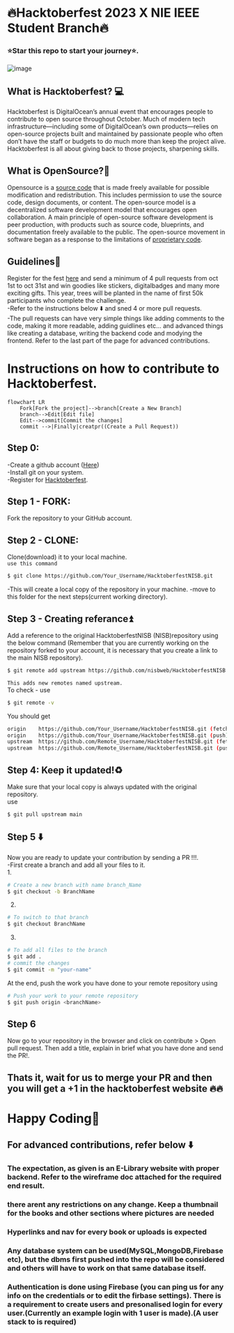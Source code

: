 # 🔥Hacktoberfest 2023 X NIE IEEE Student Branch🔥
### ⭐Star this repo to start your journey⭐.
![image](https://miro.medium.com/v2/resize:fit:1400/format:webp/1*Lz_KFgbak2sUjwjOG9SZ4g.png)

## What is Hacktoberfest? :computer:
Hacktoberfest is DigitalOcean’s annual event that encourages people to contribute to open source throughout October. Much of modern tech infrastructure—including some of DigitalOcean’s own products—relies on open-source projects built and maintained by passionate people who often don’t have the staff or budgets to do much more than keep the project alive. Hacktoberfest is all about giving back to those projects, sharpening skills.

## What is OpenSource?📖
Opensource is a [source code](https://en.wikipedia.org/wiki/Source_code) that is made freely available for possible modification and redistribution. This includes permission to use the source code, design documents, or content. The open-source model is a decentralized software development model that encourages open collaboration. A main principle of open-source software development is peer production, with products such as source code, blueprints, and documentation freely available to the public. The open-source movement in software began as a response to the limitations of [proprietary code](https://en.wikipedia.org/wiki/Proprietary_software).

## Guidelines🚀
Register for the fest [here](https://hacktoberfest.com/) and send a minimum of 4 pull requests from oct 1st to oct 31st and win goodies like stickers, digitalbadges and many more exciting gifts.
This year, trees will be planted in the name of first 50k participants who complete the challenge.    
-Refer to the instructions below ⬇️ and sned 4 or more pull requests.   
-The pull requests can have very simple things like adding comments to the code, making it more readable, adding guidlines etc... and advanced things like creating a database, writing the backend code and modying the frontend. Refer to the last part of the page for advanced contributions.   

# Instructions on how to contribute to Hacktoberfest.
```mermaid
flowchart LR
    Fork[Fork the project]-->branch[Create a New Branch]
    branch-->Edit[Edit file]
    Edit-->commit[Commit the changes]
    commit -->|Finally|creatpr((Create a Pull Request))

```
## Step 0:
-Create a github account ([Here](https://github.com/))   
-Install git on your system.    
-Register for [Hacktoberfest](https://hacktoberfest.com/).

## Step 1 - FORK:
Fork the repository to your GitHub account.

## Step 2 - CLONE:
Clone(download) it to your local machine.   
`use this command`
```sh
$ git clone https://github.com/Your_Username/HacktoberfestNISB.git
```
-This will create a local copy of the repository in your machine.
-move to this folder for the next steps(current working directory).

## Step 3 - Creating referance⏫
Add a reference to the original HacktoberfestNISB (NISB)repository using the below command (Remember that you are currently working on the repository forked to your account, it is necessary that you create a link to the main NISB repository).
```sh
$ git remote add upstream https://github.com/nisbweb/HacktoberfestNISB.git
```
`This adds new remotes named upstream.`    
To check - use
```sh
$ git remote -v
```
You should get
```sh
origin    https://github.com/Your_Username/HacktoberfestNISB.git (fetch)
origin    https://github.com/Your_Username/HacktoberfestNISB.git (push)
upstream  https://github.com/Remote_Username/HacktoberfestNISB.git (fetch)
upstream  https://github.com/Remote_Username/HacktoberfestNISB.git (push)
```

## Step 4: Keep it updated!♻️
Make sure that your local copy is always updated with the original repository.   
use
```sh
$ git pull upstream main
```
## Step 5 :arrow_down:
Now you are ready to update your contribution by sending a PR !!!.    
-First create a branch and add all your files to it.   
1.
```sh
# Create a new branch with name branch_Name
$ git checkout -b BranchName
```   
2.
```sh
# To switch to that branch
$ git checkout BranchName
```   
3.
```sh
# To add all files to the branch 
$ git add .    
# commit the changes
$ git commit -m "your-name"
```   

At the end, push the work you have done to your remote repository using
```sh
# Push your work to your remote repository
$ git push origin <branchName>
```

## Step 6
Now go to your repository in the browser and click on contribute > Open pull request.
Then add a title, explain in brief what you have done and send the PR!.

## Thats it, wait for us to merge your PR and then you will get a +1 in the hacktoberfest website :fire::fire:

# Happy Coding👋 

## For advanced contributions, refer below :arrow_down:

### The expectation, as given is an E-Library website with proper backend. Refer to the wireframe doc attached for the required end result.
### there arent any restrictions on any change. Keep a thumbnail for the books and other sections where pictures are needed
### Hyperlinks and nav for every book or uploads is expected
### Any database system can be used(MySQL,MongoDB,Firebase etc), but the dbms first pushed into the repo will be considered and others will have to work on that same database itself.
### Authentication is done using Firebase (you can ping us for any info on the credentials or to edit the firbase settings). There is a requirement to create users and presonalised login for every user.(Currently an example login with 1 user is made).(A user stack to is required)

